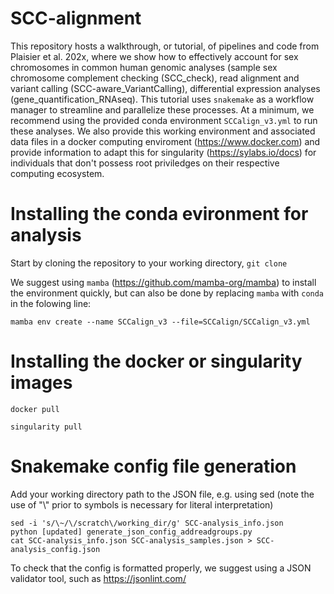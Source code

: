 # SCC-alignment

This repository hosts a walkthrough, or tutorial, of pipelines and code from Plaisier et al. 202x, where we show how to effectively account for sex chromosomes in common human genomic analyses (sample sex chromosome complement checking (SCC_check), read alignment and variant calling (SCC-aware_VariantCalling), differential expression analyses (gene_quantification_RNAseq). This tutorial uses ```snakemake``` as a workflow manager to streamline and parallelize these processes. At a minimum, we recommend using the provided conda environment ```SCCalign_v3.yml``` to run these analyses. We also provide this working environment and associated data files in a docker computing enviroment (https://www.docker.com) and provide information to adapt this for singularity (https://sylabs.io/docs) for individuals that don't possess root priviledges on their respective computing ecosystem.

# Installing the conda evironment for analysis

Start by cloning the repository to your working directory,
``` git clone ```

We suggest using ```mamba``` (https://github.com/mamba-org/mamba) to install the environment quickly, but can also be done by replacing ```mamba``` with ```conda``` in the folowing line:
```
mamba env create --name SCCalign_v3 --file=SCCalign/SCCalign_v3.yml 
```

# Installing the docker or singularity images

```
docker pull
```

```
singularity pull
```

# Snakemake config file generation

Add your working directory path to the JSON file, e.g. using sed (note the use of "\\" prior to symbols is necessary for literal interpretation)

```
sed -i 's/\~/\/scratch\/working_dir/g' SCC-analysis_info.json
python [updated] generate_json_config_addreadgroups.py 
cat SCC-analysis_info.json SCC-analysis_samples.json > SCC-analysis_config.json
```

To check that the config is formatted properly, we suggest using a JSON validator tool, such as https://jsonlint.com/ 
